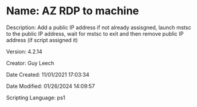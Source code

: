 ﻿# Name: AZ RDP to machine

Description: Add a public IP address if not already assisgned, launch mstsc to the public IP address, wait for mstsc to exit and then remove public IP address (if script assigned it)

Version: 4.2.14

Creator: Guy Leech

Date Created: 11/01/2021 17:03:34

Date Modified: 01/26/2024 14:09:57

Scripting Language: ps1

